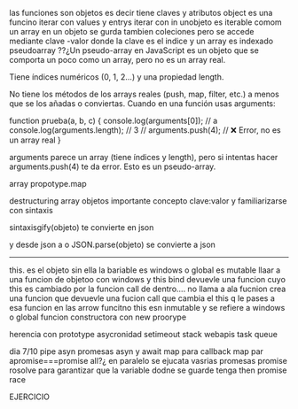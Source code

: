 las funciones son objetos es decir tiene claves y atributos
object es una funcino
iterar con values y entrys
iterar con in
unobjeto es iterable comom un array
en un objeto se gurda tambien coleciones pero se accede mediante clave -valor donde la clave es el indice
y un array es indexado
pseudoarray ??¿Un pseudo-array en JavaScript es un objeto que se comporta un poco como un array, pero no es un array real.

Tiene índices numéricos (0, 1, 2…) y una propiedad length.

No tiene los métodos de los arrays reales (push, map, filter, etc.) a menos que se los añadas o conviertas.
Cuando en una función usas arguments:

function prueba(a, b, c) {
console.log(arguments[0]); // a
console.log(arguments.length); // 3
// arguments.push(4); // ❌ Error, no es un array real
}

arguments parece un array (tiene índices y length), pero si intentas hacer arguments.push(4) te da error.
Esto es un pseudo-array.

array propotype.map

destructuring array objetos
importante concepto clave:valor y familiarizarse con sintaxis

sintaxisgify(objeto) te convierte en json

y desde json a o
JSON.parse(objeto) se convierte a json

---

this. es el objeto sin ella la bariable es windows o global es mutable
llaar a una funcion de objetoo con windows y this
bind devuevle una funcion cuyo this es cambiado por la funcion call de dentro.... no llama a ala fucnion crea una funcion que devuevle una fucion call que cambia el this q le pases a esa funcion
en las arrow funcitno this esn inmutable y se refiere a windows o global
funcion constructora con new
proorype

herencia con prototype
asycronidad
setimeout stack webapis task queue

dia 7/10
pipe asyn
promesas
asyn y await
map para callback
map par apromise===promise all?¿ en paralelo se ejucata vasrias promesas
promise rosolve para garantizar que la variable dodne se guarde tenga then promise race

EJERCICIO
